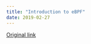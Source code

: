 ```yaml
---
title: "Introduction to eBPF"
date: 2019-02-27
---
```


[Original link](https://sysdig.com/blog/sysdig-and-falco-now-powered-by-ebpf/)
